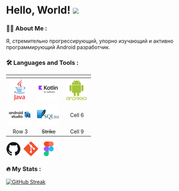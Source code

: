 <h1>
 Hello, World!
  <img src="https://media.giphy.com/media/LOnt6uqjD9OexmQJRB/giphy.gif" width="50px"/>
</h1>

### :man_technologist: About Me :

Я, стремительно прогрессирующий, упорно изучающий и активно программирующий Android разработчик. 


### :hammer_and_wrench: Languages and Tools :

| <!-- -->      | <!-- -->        | <!-- -->      |
|:-------------:|:---------------:|:-------------:|
| <img src="https://github.com/devicons/devicon/blob/master/icons/java/java-original-wordmark.svg" title="Java" alt="Java" width="60" height="60"/>&nbsp;| <img src="https://github.com/devicons/devicon/blob/master/icons/kotlin/kotlin-original-wordmark.svg" title="Kotlin" alt="Kotlin" width="60" height="60"/>&nbsp;        | <img src="https://github.com/devicons/devicon/blob/master/icons/android/android-plain-wordmark.svg" title="Android" alt="Android" width="60" height="60"/>&nbsp;        |
| <img src="https://github.com/devicons/devicon/blob/master/icons/androidstudio/androidstudio-original-wordmark.svg" title="AndroidStudio" alt="AndroidStudio" width="60" height="60"/>&nbsp;| <img src="https://github.com/devicons/devicon/blob/master/icons/sqlite/sqlite-original-wordmark.svg" title="SQLite" alt="SQLite" width="60" height="60"/>&nbsp;| Cell 6        |
| Row 3         | ~~Strike~~      | Cell 9        |







<img src="https://github.com/devicons/devicon/blob/master/icons/github/github-original.svg" title="GitHub" alt="GitHub" width="40" height="40"/>&nbsp;
<img src="https://github.com/devicons/devicon/blob/master/icons/git/git-original.svg" title="Git" alt="Git" width="40" height="40"/>&nbsp;
<img src="https://github.com/devicons/devicon/blob/master/icons/figma/figma-original.svg" title="Figma" alt="Figma" width="40" height="40"/>&nbsp;


### :fire: My Stats :
[![GitHub Streak](http://github-readme-streak-stats.herokuapp.com?user=AndreyDemuhDev&theme=rose&background=FFFFFF)](https://git.io/streak-stats)

